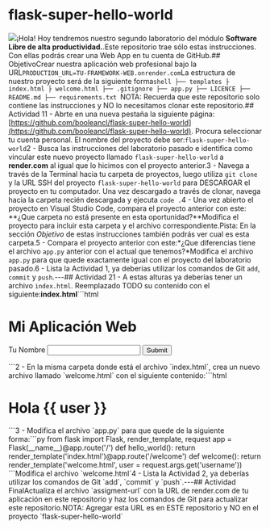 # flask-super-hello-world
![](https://images.unsplash.com/photo-1579403124614-197f69d8187b)¡Hola! Hoy tendremos nuestro segundo laboratorio del módulo **Software Libre de alta productividad.**.Este repositorio trae sólo estas instrucciones. Con ellas podrás crear una Web App en tu cuenta de GitHub.## ObjetivoCrear nuestra aplicación web profesional bajo la URL`PRODUCTION_URL=TU-FRAMEWORK-WEB.onrender.com`La estructura de nuestro proyecto será de la siguiente forma```shell
├── templates
  ├ index.html
  ├ welcome.html
├── .gitignore
├── app.py
├── LICENCE
├── README.md
├── requirements.txt
```NOTA: Recuerda que este repositorio solo contiene las instrucciones y NO lo necesitamos clonar este repositorio.## Actividad 11 - Abrte en una nueva pestaña la siguiente página: [https://github.com/booleancl/flask-super-hello-world](https://github.com/booleancl/flask-super-hello-world). Procura seleccionar tu cuenta personal. El nombre del proyecto debe ser:`flask-super-hello-world`2 - Busca las instrucciones del laboratorio pasado e identifica como vincular este nuevo proyecto llamado `flask-super-hello-world` a **render.com** al igual que lo hicimos con el proyecto anterior.3 - Navega a través de la Terminal hacia tu carpeta de proyectos, luego utiliza `git clone` y la URL SSH del proyecto `flask-super-hello-world` para DESCARGAR el proyecto en tu computador. Una vez descargado a través de clonar, navega hacia la carpeta recién descargada y ejecuta `code .`4 - Una vez abierto el proyecto en Visual Studio Code, compara el proyecto anterior con este:
**¿Que carpeta no está presente en esta oportunidad?**Modifica el proyecto para incluir esta carpeta y el archivo correspondiente.Pista: En la sección *Objetivo* de estas instrucciones también podrás ver cual es esta carpeta.5 - Compara el proyecto anterior con este:*¿Que diferencias tiene el archivo `app.py` anterior con el actual que tenemos?*Modifica el archivo `app.py` para que quede exactamente igual con el proyecto del laboratorio pasado.6 - Lista la Actividad 1, ya deberías utilizar los comandos de Git `add`, `commit` y `push`.---## Actividad 21 - A estas alturas ya deberías tener un archivo `index.html`. Reemplazado TODO su contenido con el siguiente:**index.html**```html
<!DOCTYPE html>
<html lang="en">
<head>
  <meta charset="UTF-8">
  <meta http-equiv="X-UA-Compatible" content="IE=edge">
  <meta name="viewport" content="width=device-width, initial-scale=1.0">
  <title>Mi Aplicación Web| Ingreso</title>  <link href="https://cdn.jsdelivr.net/npm/bootstrap@5.3.0-alpha3/dist/css/bootstrap.min.css" rel="stylesheet"
    integrity="sha384-KK94CHFLLe+nY2dmCWGMq91rCGa5gtU4mk92HdvYe+M/SXH301p5ILy+dN9+nJOZ" crossorigin="anonymous">
</head>
<body>
  <h1>Mi Aplicación Web</h1>  <form action="welcome">
    <label for="username">Tu Nombre</label>
    <input type="text" name="username">    <input type="submit">
  </form>  <script src="https://cdn.jsdelivr.net/npm/bootstrap@5.3.0-alpha3/dist/js/bootstrap.bundle.min.js"
    integrity="sha384-ENjdO4Dr2bkBIFxQpeoTz1HIcje39Wm4jDKdf19U8gI4ddQ3GYNS7NTKfAdVQSZe"
    crossorigin="anonymous"></script>
</body>
</html>```2 - En la misma carpeta donde está el archivo `index.html`, crea un nuevo archivo llamado `welcome.html` con el siguiente contenido:```html
<!DOCTYPE html>
<html lang="en">
<head>
  <meta charset="UTF-8">
  <meta http-equiv="X-UA-Compatible" content="IE=edge">
  <meta name="viewport" content="width=device-width, initial-scale=1.0">
  <title>Mi Aplicación Web| Bienvenido</title>  <link href="https://cdn.jsdelivr.net/npm/bootstrap@5.3.0-alpha3/dist/css/bootstrap.min.css" rel="stylesheet"
    integrity="sha384-KK94CHFLLe+nY2dmCWGMq91rCGa5gtU4mk92HdvYe+M/SXH301p5ILy+dN9+nJOZ" crossorigin="anonymous">
</head>
<body>
  <h1>Hola {{ user }}</h1>  <script src="https://cdn.jsdelivr.net/npm/bootstrap@5.3.0-alpha3/dist/js/bootstrap.bundle.min.js"
    integrity="sha384-ENjdO4Dr2bkBIFxQpeoTz1HIcje39Wm4jDKdf19U8gI4ddQ3GYNS7NTKfAdVQSZe"
    crossorigin="anonymous"></script>
</body>
</html>```3 - Modifica el archivo `app.py` para que quede de la siguiente forma:```py
from flask import Flask, render_template, request
app = Flask(__name__)@app.route('/')
def hello_world():
    return render_template('index.html')@app.route('/welcome')
def welcome():
    return render_template('welcome.html', user = request.args.get('username'))
```Modifica el archivo `welcome.html`4 - Lista la Actividad 2, ya deberías utilizar los comandos de Git `add`, `commit` y `push`.---## Actividad FinalActualiza el archivo `assigment-url` con la URL de render.com de tu aplicación en este repositorio y haz los comandos de Git para actualizar este repositorio.NOTA: Agregar esta URL es en ESTE repositorio y NO en el proyecto `flask-super-hello-world`
